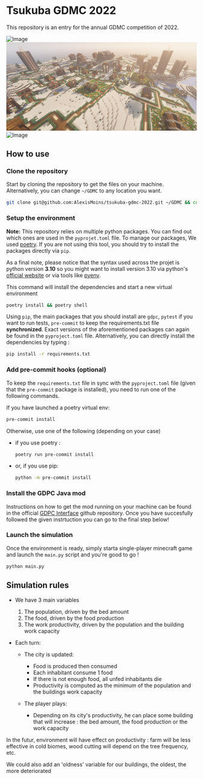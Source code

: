 # Tsukuba GDMC 2022

This repository is an entry for the annual GDMC competition of 2022.

![Image](screenshots/city1.png)
![Image](screenshots/city2.png)
![Image](screenshots/city3.png)

## How to use

### Clone the repository

Start by cloning the repository to get the files on your machine. Alternatively, you can change `~/GDMC` to any location you want.

```bash
git clone git@github.com:AlexisMoins/tsukuba-gdmc-2022.git ~/GDMC && cd ~/GDMC
```

### Setup the environment

**Note:** This repository relies on multiple python packages. You can find out which ones are used in the `pyprojet.toml` file. To manage our packages, We used [poetry](https://python-poetry.org). If you are not using this tool, you should try to install the packages directly via `pip`.

As a final note, please notice that the syntax used across the projet is python version **3.10** so you might want to install version 3.10 via python's [official website](https://www.python.org) or via tools like [pyenv](https://github.com/pyenv/pyenv).

This command will install the dependencies and start a new virtual environment

```bash
poetry install && poetry shell
```

Using `pip`, the main packages that you should install are `gdpc`, `pytest` if you want to run tests, `pre-commit` to keep the requirements.txt file **synchronized**. Exact versions of the aforementioned packages can again be found in the `pyproject.toml` file. Alternatively, you can directly install the dependencies by typing :

```bash
pip install -r requirements.txt
```

### Add pre-commit hooks (optional)

To keep the `requirements.txt` file in sync with the `pyproject.toml` file (given that the `pre-commit` package is installed), you need to run one of the following commands.

If you have launched a poetry virtual env:

```bash
pre-commit install
```

Otherwise, use one of the following (depending on your case)
- if you use poetry :

  ```bash
  poetry run pre-commit install
  ```

- or, if you use pip:

  ```bash
  python -m pre-commit install
  ```


### Install the GDPC Java mod

Instructions on how to get the mod running on your machine can be found in the official [GDPC Interface](https://github.com/nilsgawlik/gdmc_http_interface/wiki/Installation) github repository. Once you have succesfully followed the given instrtuction you can go to the final step below!

### Launch the simulation

Once the environment is ready, simply starta single-player minecraft game and launch the `main.py` script and you're good to go !

```bash
python main.py
```

## Simulation rules

- We have 3 main variables
  1. The population, driven by the bed amount
  2. The food, driven by the food production
  3. The work productivity, driven by the population and the building work capacity


- Each turn:
  - The city is updated:
    - Food is produced then consumed
    - Each inhabitant consume 1 food
    - If there is not enough food, all unfed inhabitants die
    - Productivity is computed as the minimum of the population and the buildings work capacity


  - The player plays:
    - Depending on its city's productivity, he can place some building that will increase : the bed amount, the food production or the work capacity



In the futur, environment will have effect on productivity : farm will be less effective in cold biomes, wood cutting will depend on the tree frequency, etc.

We could also add an 'oldness' variable for our buildings, the oldest, the more deteriorated
